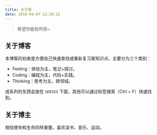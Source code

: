```yaml
---
title: 关于我
date: 2018-04-07 22:29:12
---
```


>希望你能有所获~

## 关于博客

本博客的初衷是方便自己快速查找或重新复习某知识点。主要分为三个类别：

- Feeling：体验为主，笔记+探讨。
- Coding：编程为主，代码+实践。
- Thinking：思考为主，跨领域。

成系列的东西会放在 `SERIES` 下面，其他可以通过标签搜索（Ctrl + F）快速找到。

## 关于博主

相信使命和生命同样重要。喜欢读书、音乐、运动。


